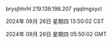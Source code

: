 brysjhhrhl 219.139.198.207 yqqlmgsycl

2024年 09月 26日 星期四 13:50:02 CST

2024年 09月 26日 星期四 05:50:02 GMT
